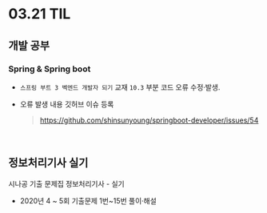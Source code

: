 <h1> 03.21 TIL </h1>

## 개발 공부
###  Spring & Spring boot
  - `스프링 부트 3 벡엔드 개발자 되기` 교재 `10.3` 부분 코드 오류 수정·발생.

  - 오류 발생 내용 깃허브 이슈 등록 
     > https://github.com/shinsunyoung/springboot-developer/issues/54

<br>

## 정보처리기사 실기

시나공 기출 문제집 정보처리기사 - 실기 
  - 2020년 4 ~ 5회 기출문제 1번~15번 풀이·해설

